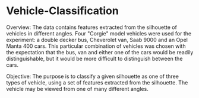 # Vehicle-Classification
Overview: The data contains features extracted from the silhouette of vehicles in different angles. Four "Corgie" model vehicles were used for the experiment: a double decker bus, Cheverolet van, Saab 9000 and an Opel Manta 400 cars. This particular combination of vehicles was chosen with the expectation that the bus, van and either one of the cars would be readily distinguishable, but it would be more difficult to distinguish between the cars.

Objective: The purpose is to classify a given silhouette as one of three types of vehicle, using a set of features extracted from the silhouette. The vehicle may be viewed from one of many different angles.
